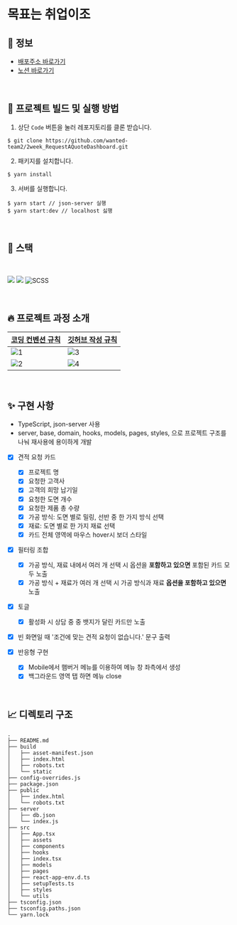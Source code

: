 # 목표는 취업이조

## 🚀 정보

- [배포주소 바로가기](https://requestaquotedashboard.herokuapp.com)
- [노션 바로가기](https://sleepy-oxygen-343.notion.site/41970b5fee2d45aebd7b01de061039eb)

<br>


## 👀 프로젝트 빌드 및 실행 방법

1. 상단 `Code` 버튼을 눌러 레포지토리를 클론 받습니다.

```
$ git clone https://github.com/wanted-team2/2week_RequestAQuoteDashboard.git
```

2. 패키지를 설치합니다.

```
$ yarn install
```

3. 서버를 실행합니다.

```
$ yarn start // json-server 실행
$ yarn start:dev // localhost 싫행
```
<br>

## 📝 스택

<br/>

<img src="https://img.shields.io/badge/javascript-F7DF1E?style=for-the-badge&logo=javascript&logoColor=black"> <img src="https://img.shields.io/badge/TypeScript-007ACC?style=for-the-badge&logo=typescript&logoColor=white"> <img alt="SCSS" src="https://img.shields.io/badge/styled--components-DB7093?style=for-the-badge&logo=styled-components&logoColor=white"/></a>

<br/>

## 🔥 프로젝트 과정 소개
| [코딩 컨벤션 규칙](https://sleepy-oxygen-343.notion.site/9c06caa291f44d129f3b707fd4627aa0) | [깃허브 작성 규칙](https://sleepy-oxygen-343.notion.site/9c06caa291f44d129f3b707fd4627aa0) |
|--|--|
|![1](https://user-images.githubusercontent.com/78653426/152985098-26a0af22-9186-4d1b-b302-ef5246f85b29.png)|![3](https://user-images.githubusercontent.com/78653426/152985107-45acb775-a967-4e8d-a0d9-271171369fed.png)|
|![2](https://user-images.githubusercontent.com/78653426/152985104-7c2ac57a-1491-4d2f-90cf-3d1ae24c6799.png)|![4](https://user-images.githubusercontent.com/78653426/152985109-90d48190-b379-481d-aa1f-66ed1f86e581.png)|


<br>

## ✨ 구현 사항

- TypeScript, json-server 사용
- server, base, domain, hooks, models, pages, styles, 으로 프로젝트 구조를 나눠 재사용에 용이하게 개발

-   [x] 견적 요청 카드
    -   [x] 프로젝트 명
    -   [x] 요청한 고객사
    -   [x] 고객의 희망 납기일
    -   [x] 요청한 도면 개수
    -   [x] 요청한 제품 총 수량
    -   [x] 가공 방식: 도면 별로 밀링, 선반 중 한 가지 방식 선택
    -   [x] 재료: 도면 별로 한 가지 재료 선택
    -   [x] 카드 전체 영역에 마우스 hover시 보더 스타일
-   [x] 필터링 조합
    -   [x] 가공 방식, 재료 내에서 여러 개 선택 시 옵션을 **포함하고 있으면**  포함된 카드 모두 노출
    -   [x] 가공 방식 + 재료가 여러 개 선택 시 가공 방식과 재료 **옵션을 포함하고 있으면** 노출
-   [x] 토글
    -   [x] 활성화 시 상담 중 중 뱃지가 달린 카드만 노출
-   [x] 빈 화면일 때 '조건에 맞는 견적 요청이 없습니다.' 문구 출력

-   [x] 반응형 구현
    -   [x] Mobile에서 햄버거 메뉴를 이용하여 메뉴 창 좌측에서 생성
    -   [x] 백그라운드 영역 탭 하면 메뉴 close

<br>

## 📈 디렉토리 구조
```
.
├── README.md
├── build
│   ├── asset-manifest.json
│   ├── index.html
│   ├── robots.txt
│   └── static
├── config-overrides.js
├── package.json
├── public
│   ├── index.html
│   └── robots.txt
├── server
│   ├── db.json
│   └── index.js
├── src
│   ├── App.tsx
│   ├── assets
│   ├── components
│   ├── hooks
│   ├── index.tsx
│   ├── models
│   ├── pages
│   ├── react-app-env.d.ts
│   ├── setupTests.ts
│   ├── styles
│   └── utils
├── tsconfig.json
├── tsconfig.paths.json
└── yarn.lock
```

